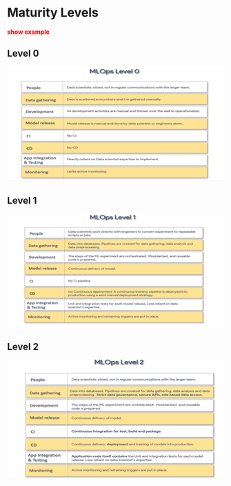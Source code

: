 # Maturity Levels
<span style="color:red">**show example**</span>

## Level 0
![maturity_levels](./imgs/mlops_level0.png)

## Level 1
![maturity_levels](./imgs/mlops_level1.png)

## Level 2
![maturity_levels](./imgs/mlops_level2.png)
